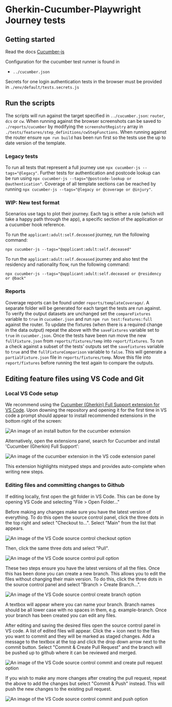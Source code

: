 # Gherkin-Cucumber-Playwright Journey tests

## Getting started

Read the docs [Cucumber-js](https://github.com/cucumber/cucumber-js/blob/main/docs/installation.md)

Configuration for the cucumber test runner is found in

-   `../cucumber.json`

Secrets for one login authentication tests in the browser must be provided in `./env/default/tests.secrets.js`

## Run the scripts

The scripts will run against the target specified in `../cucumber.json`: `router`, `dcs` or `cw`. When running against the browser screenshots can be saved to `./reports/cucumber` by modifying the `screenshotRegistry` array in `./tests/features/step_definitions/cwStepFunctions`. When running against the router ensure `npm run build` has been run first so the tests use the up to date version of the template.

### Legacy tests

To run all tests that represent a full journey use `npx cucumber-js --tags="@legacy"`. Further tests for authentication and postcode lookup can be run using `npx cucumber-js --tags="@postcode-lookup or @authentication"`. Coverage of all template sections can be reached by running `npx cucumber-js --tags="@legacy or @coverage or @injury"`.

### WIP: New test format

Scenarios use tags to plot their journey. Each tag is either a role (which will take a happy path through the app),
a specific section of the application or a cucumber hook reference.

To run the `applicant:adult:self.deceased` journey, run the following command:

`npx cucumber-js --tags="@applicant:adult:self.deceased"`

To run the `applicant:adult:self.deceased` journey and also test the residency and nationality flow, run the following command:

`npx cucumber-js --tags="@applicant:adult:self.deceased or @residency or @back"`

### Reports

Coverage reports can be found under `reports/templateCoverage/`. A separate folder will be generated for each target the tests are run against.
To verify the output datasets are unchanged set the `compareFixtures` variable to `true` in `cucumber.json` and run `npm run test:features:full` against the router.
To update the fixtures (when there is a required change in the data output) repeat the above with the `saveFixtures` variable set to `true` in `cucumber.json`. Once the tests have been run move the new `fullFixture.json` from `reports/fixtures/temp` into `report/fixtures`.
To run a check against a subset of the tests' outputs set the `savefixtures` variable to `true` and the `fullFixtureComparison` variable to `false`. This will generate a `partialFixture.json` file in `reports/fixtures/temp`. Move this file into `report/fixtures` before running the test again to compare the outputs.

## Editing feature files using VS Code and Git

### Local VS Code setup

We recommend using the [Cucumber (Gherkin) Full Support extension for VS Code](https://marketplace.visualstudio.com/items?itemName=alexkrechik.cucumberautocomplete). Upon downing the repository and opening it for the first time in VS code a prompt should appear to install recommended extensions in the bottom right of the screen:

![An image of an install button for the cucumber extension](./images/install-recommended.PNG)

Alternatively, open the extensions panel, search for Cucumber and install 'Cucumber (Gherkin) Full Support':

![An image of the cucumber extension in the VS code extension panel](./images/cucumber-extension.PNG)

This extension highlights mistyped steps and provides auto-complete when writing new steps.

### Editing files and committing changes to Github

If editing locally, first open the git folder in VS Code. This can be done by opening VS Code and selecting "File > Open Folder..."

Before making any changes make sure you have the latest version of everything. To do this open the source control panel, click the three dots in the top right and select "Checkout to...". Select "Main" from the list that appears.

![An image of the VS Code source control checkout option](./images/checkout.PNG)

Then, click the same three dots and select "Pull".

![An image of the VS Code source control pull option](./images/pull.PNG)

These two steps ensure you have the latest versions of all the files. Once this has been done you can create a new branch. This allows you to edit the files without changing their main version. To do this, click the three dots in the source control panel and select "Branch > Create Branch...".

![An image of the VS Code source control create branch option](./images/create-branch.PNG)

A textbox will appear where you can name your branch. Branch names should be all lower case with no spaces in them, e.g. example-branch. Once your branch has been created you can edit any files.

After editing and saving the desired files open the source control panel in VS code. A list of edited files will appear. Click the + icon next to the files you want to commit and they will be marked as staged changes. Add a message to the textbox at the top and click the drop down arrow next to the commit button. Select "Commit & Create Pull Request" and the branch will be pushed up to github where it can be reviewed and merged.

![An image of the VS Code source control commit and create pull request option](./images/pr.PNG)

If you wish to make any more changes after creating the pull request, repeat the above to add the changes but select "Commit & Push" instead. This will push the new changes to the existing pull request.

![An image of the VS Code source control commit and push option](./images/push.PNG)

